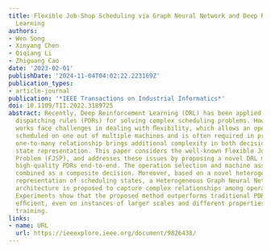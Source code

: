 ```yaml
---
title: Flexible Job-Shop Scheduling via Graph Neural Network and Deep Reinforcement
  Learning
authors:
- Wen Song
- Xinyang Chen
- Qiqiang Li
- Zhiguang Cao
date: '2023-02-01'
publishDate: '2024-11-04T04:02:22.223169Z'
publication_types:
- article-journal
publication: '*IEEE Transactions on Industrial Informatics*'
doi: 10.1109/TII.2022.3189725
abstract: Recently, Deep Reinforcement Learning (DRL) has been applied to learn priority
  dispatching rules (PDRs) for solving complex scheduling problems. However, existing
  works face challenges in dealing with ﬂexibility, which allows an operation to be
  scheduled on one out of multiple machines and is often required in practice. Such
  one-to-many relationship brings additional complexity in both decision-making and
  state representation. This paper considers the well-known Flexible Job-shop Scheduling
  Problem (FJSP), and addresses these issues by proposing a novel DRL method to learn
  high-quality PDRs end-to-end. The operation selection and machine assignment are
  combined as a composite decision. Moreover, based on a novel heterogeneous graph
  representation of scheduling states, a Heterogeneous Graph Neural Network based
  architecture is proposed to capture complex relationships among operations and machines.
  Experiments show that the proposed method outperforms traditional PDRs and is computationally
  efﬁcient, even on instances of larger scales and different properties unseen in
  training.
links:
- name: URL
  url: https://ieeexplore.ieee.org/document/9826438/
---
```

